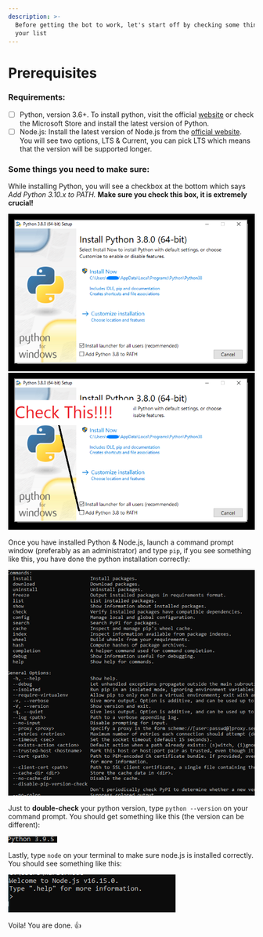 ```yaml
---
description: >-
  Before getting the bot to work, let's start off by checking some things from
  your list
---
```


# Prerequisites

### Requirements:

* [ ] Python, version 3.6+. To install python, visit the official [website](https://www.python.org/downloads/) or check the Microsoft Store and install the latest version of Python.
* [ ] Node.js: Install the latest version of Node.js from the [official website](https://nodejs.org/en/). You will see two options, LTS & Current, you can pick LTS which means that the version will be supported longer.

### Some things you need to make sure:

While installing Python, you will see a checkbox at the bottom which says _Add Python 3.10.x to PATH._ **Make sure you check this box, it is extremely crucial!**

![](<.gitbook/assets/image (2) (1).png>) ![](<.gitbook/assets/image (4).png>)

Once you have installed Python & Node.js, launch a command prompt window (preferably as an administrator) and type `pip`, if you see something like this, you have done the python installation correctly:&#x20;

![](.gitbook/assets/image.png)

Just to **double-check** your python version, type `python --version` on your command prompt. You should get something like this (the version can be different):

![](<.gitbook/assets/image (7) (1).png>)

Lastly, type `node` on your terminal to make sure node.js is installed correctly. You should see something like this:

![](<.gitbook/assets/image (3).png>)

Voila! You are done. :thumbsup:
